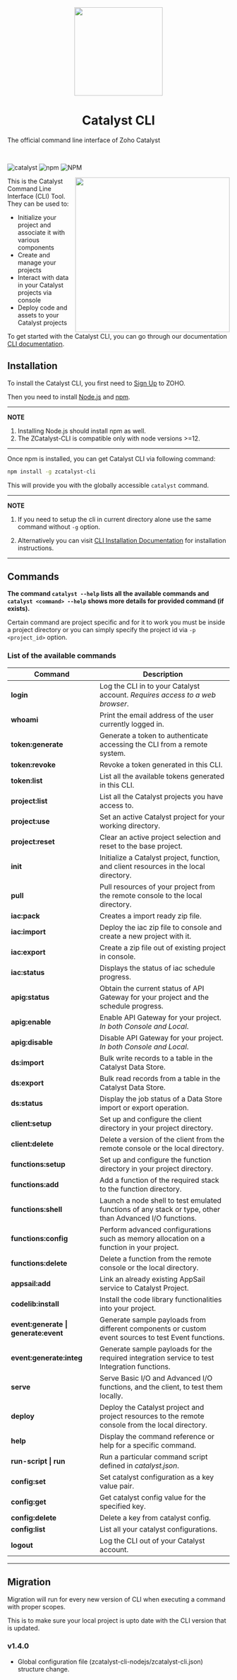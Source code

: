 <center>
    <a href="https://www.zoho.com/catalyst/">
        <img width="200" height="200" src="https://www.zohowebstatic.com/sites/default/files/catalyst/catalyst-logo.svg">
    </a>
</center>

<center><h1>Catalyst CLI</h1></center>

<p>
  The official command line interface of Zoho Catalyst
</p>
<br>

![catalyst](https://img.shields.io/badge/%E2%9A%A1-catalyst-blue.svg)
![npm](https://img.shields.io/npm/v/zcatalyst-cli.svg?color=blue)
![NPM](https://img.shields.io/npm/l/zcatalyst-cli.svg?color=brightgreen)
<br>

<img align="right" width="350" src="https://img.zohostatic.com/catalyst/img/getstartedcli-bb68093919.gif"/>

This is the Catalyst Command Line Interface (CLI) Tool. They can be used to:

- Initialize your project and associate it with various components
- Create and manage your projects
- Interact with data in your Catalyst projects via console
- Deploy code and assets to your Catalyst projects

To get started with the Catalyst CLI, you can go through our documentation  [CLI documentation](https://www.zoho.com/catalyst/help/cli-command-reference.html).

## Installation

To install the Catalyst CLI, you first need to [Sign Up](https://accounts.zoho.com/) to ZOHO.

Then you need to install [Node.js](http://nodejs.org/) and [npm](https://npmjs.org/).

---
**NOTE**

1. Installing Node.js should install npm as well.
2. The ZCatalyst-CLI is compatible only with node versions >=12.

---

Once npm is installed, you can get Catalyst CLI via following command:

```bash
npm install -g zcatalyst-cli
```

This will provide you with the globally accessible `catalyst` command.

---

**NOTE**

1. If you need to setup the cli in current directory alone use the same command without `-g` option.

2. Alternatively you can visit [CLI Installation Documentation](https://www.zoho.com/catalyst/help/installing-catalyst-cli.html) for installation instructions.

---

## Commands

**The command `catalyst --help` lists all the available commands and `catalyst <command> --help` shows more details for provided command (if exists).**

Certain command are project specific and for it to work you must be inside a project directory or you can simply specify the project id via `-p <project_id>` option.

### List of the available commands

Command | Description
------- | -----------
**login** | Log the CLI in to your Catalyst account. *Requires access to a web browser*.
**whoami** | Print the email address of the user currently logged in.
**token:generate** | Generate a token to authenticate accessing the CLI from a remote system.
**token:revoke** | Revoke a token generated in this CLI.
**token:list** | List all the available tokens generated in this CLI.
**project:list** | List all the Catalyst projects you have access to.
**project:use** | Set an active Catalyst project for your working directory.
**project:reset** | Clear an active project selection and reset to the base project.
**init** | Initialize a Catalyst project, function, and client resources in the local directory.
**pull** | Pull resources of your project from the remote console to the local directory.
**iac:pack** | Creates a import ready zip file.
**iac:import** | Deploy the iac zip file to console and create a new project with it.
**iac:export** | Create a zip file out of existing project in console.
**iac:status** | Displays the status of iac schedule progress.
**apig:status** | Obtain the current status of API Gateway for your project and the schedule progress.
**apig:enable** | Enable API Gateway for your project. *In both Console and Local*.
**apig:disable** | Disable API Gateway for your project. *In both Console and Local*.
**ds:import** | Bulk write records to a table in the Catalyst Data Store.
**ds:export** | Bulk read records from a table in the Catalyst Data Store.
**ds:status** | Display the job status of a Data Store import or export operation.
**client:setup** | Set up and configure the client directory in your project directory.
**client:delete** | Delete a version of the client from the remote console or the local directory.
**functions:setup** | Set up and configure the function directory in your project directory.
**functions:add** | Add a function of the required stack to the function directory.
**functions:shell** | Launch a node shell to test emulated functions of any stack or type, other than Advanced I/O functions.
**functions:config** | Perform advanced configurations such as memory allocation on a function in your project.
**functions:delete** | Delete a function from the remote console or the local directory.
**appsail:add** | Link an already existing AppSail service to Catalyst Project.
**codelib:install** | Install the code library functionalities into your project.
**event:generate \| generate:event** | Generate sample payloads from different components or custom event sources to test Event functions.
**event:generate:integ** | Generate sample payloads for the required integration service to test Integration functions.
**serve** | Serve Basic I/O and Advanced I/O functions, and the client, to test them locally.
**deploy** | Deploy the Catalyst project and project resources to the remote console from the local directory.
**help** | Display the command reference or help for a specific command.
**run-script \| run** | Run a particular command script defined in *catalyst.json*.
**config:set** |  Set catalyst configuration as a key value pair.
**config:get** |  Get catalyst config value for the specified key.
**config:delete** |  Delete a key from catalyst config.
**config:list** |  List all your catalyst configurations.
**logout** |  Log the CLI out of your Catalyst account.


---

## Migration

Migration will run for every new version of CLI when executing a command with proper scopes.

This is to make sure your local project is upto date with the CLI version that is updated.

### **v1.4.0**

- Global configuration file (zcatalyst-cli-nodejs/zcatalyst-cli.json) structure change.
